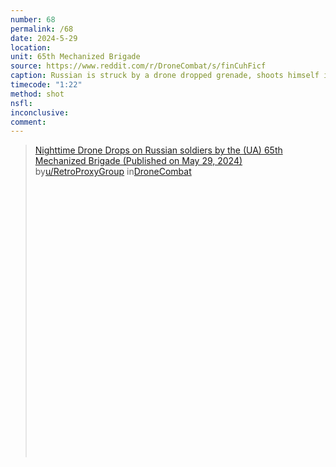 ```yaml
---
number: 68
permalink: /68
date: 2024-5-29
location: 
unit: 65th Mechanized Brigade
source: https://www.reddit.com/r/DroneCombat/s/finCuhFicf
caption: Russian is struck by a drone dropped grenade, shoots himself in head with rifle on automatic before second grenade lands. Thermal view
timecode: "1:22"
method: shot
nsfl: 
inconclusive: 
comment: 
---
```

<blockquote class="reddit-embed-bq" style="height:500px" data-embed-height="566"><a href="https://www.reddit.com/r/DroneCombat/comments/1d3rghw/nighttime_drone_drops_on_russian_soldiers_by_the/">Nighttime Drone Drops on Russian soldiers by the (UA) 65th Mechanized Brigade (Published on May 29, 2024)</a><br> by<a href="https://www.reddit.com/user/RetroProxyGroup/">u/RetroProxyGroup</a> in<a href="https://www.reddit.com/r/DroneCombat/">DroneCombat</a></blockquote><script async="" src="https://embed.reddit.com/widgets.js" charset="UTF-8"></script>